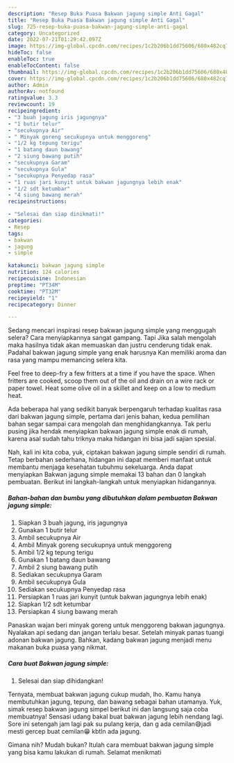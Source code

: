 ```yaml
---
description: "Resep Buka Puasa Bakwan jagung simple Anti Gagal"
title: "Resep Buka Puasa Bakwan jagung simple Anti Gagal"
slug: 725-resep-buka-puasa-bakwan-jagung-simple-anti-gagal
category: Uncategorized
date: 2022-07-21T01:29:42.097Z
image: https://img-global.cpcdn.com/recipes/1c2b206b1dd75606/680x482cq70/bakwan-jagung-simple-foto-resep-utama.jpg
hideToc: false
enableToc: true
enableTocContent: false
thumbnail: https://img-global.cpcdn.com/recipes/1c2b206b1dd75606/680x482cq70/bakwan-jagung-simple-foto-resep-utama.jpg
cover: https://img-global.cpcdn.com/recipes/1c2b206b1dd75606/680x482cq70/bakwan-jagung-simple-foto-resep-utama.jpg
author: Admin
authorAv: notfound
ratingvalue: 3.3
reviewcount: 19
recipeingredient:
- "3 buah jagung iris jagungnya"
- "1 butir telur"
- "secukupnya Air"
- " Minyak goreng secukupnya untuk menggoreng"
- "1/2 kg tepung terigu"
- "1 batang daun bawang"
- "2 siung bawang putih"
- "secukupnya Garam"
- "secukupnya Gula"
- "secukupnya Penyedap rasa"
- "1 ruas jari kunyit untuk bakwan jagungnya lebih enak"
- "1/2 sdt ketumbar"
- "4 siung bawang merah"
recipeinstructions:

- "Selesai dan siap dinikmati!"
categories:
- Resep
tags:
- bakwan
- jagung
- simple

katakunci: bakwan jagung simple 
nutrition: 124 calories
recipecuisine: Indonesian
preptime: "PT34M"
cooktime: "PT32M"
recipeyield: "1"
recipecategory: Dinner

---
```



Sedang mencari inspirasi resep bakwan jagung simple yang menggugah selera? Cara menyiapkannya sangat gampang. Tapi Jika salah mengolah maka hasilnya tidak akan memuaskan dan justru cenderung tidak enak. Padahal bakwan jagung simple yang enak harusnya Kan memiliki aroma dan rasa yang mampu memancing selera kita.


Feel free to deep-fry a few fritters at a time if you have the space. When fritters are cooked, scoop them out of the oil and drain on a wire rack or paper towel. Heat some olive oil in a skillet and keep on a low to medium heat.

Ada beberapa hal yang sedikit banyak berpengaruh terhadap kualitas rasa dari bakwan jagung simple, pertama dari jenis bahan, kedua pemilihan bahan segar sampai cara mengolah dan menghidangkannya. Tak perlu pusing jika hendak menyiapkan bakwan jagung simple enak di rumah, karena asal sudah tahu triknya maka hidangan ini bisa jadi sajian spesial.


Nah, kali ini kita coba, yuk, ciptakan bakwan jagung simple sendiri di rumah. Tetap berbahan sederhana, hidangan ini dapat memberi manfaat untuk membantu menjaga kesehatan tubuhmu sekeluarga. Anda dapat menyiapkan Bakwan jagung simple memakai 13 bahan dan 0 langkah pembuatan. Berikut ini langkah-langkah untuk menyiapkan hidangannya.

<!--inarticleads1-->

##### Bahan-bahan dan bumbu yang dibutuhkan dalam pembuatan Bakwan jagung simple:

1. Siapkan 3 buah jagung, iris jagungnya
1. Gunakan 1 butir telur
1. Ambil secukupnya Air
1. Ambil  Minyak goreng secukupnya untuk menggoreng
1. Ambil 1/2 kg tepung terigu
1. Gunakan 1 batang daun bawang
1. Ambil 2 siung bawang putih
1. Sediakan secukupnya Garam
1. Ambil secukupnya Gula
1. Sediakan secukupnya Penyedap rasa
1. Persiapkan 1 ruas jari kunyit (untuk bakwan jagungnya lebih enak)
1. Siapkan 1/2 sdt ketumbar
1. Persiapkan 4 siung bawang merah


Panaskan wajan beri minyak goreng untuk menggoreng bakwan jagungnya. Nyalakan api sedang dan jangan terlalu besar. Setelah minyak panas tuangi adonan bakwan jagung. Bahkan, kadang bakwan jagung menjadi menu makanan buka puasa yang nikmat. 

<!--inarticleads2-->

##### Cara buat Bakwan jagung simple:


1. Selesai dan siap dihidangkan!

Ternyata, membuat bakwan jagung cukup mudah, lho. Kamu hanya membutuhkan jagung, tepung, dan bawang sebagai bahan utamanya. Yuk, simak resep bakwan jagung simpel berikut ini dan langsung saja coba membuatnya! Sensasi udang bakal buat bakwan jagung lebih nendang lagi. Sore ini setengah jam lagi pak su pulang kerja, dan g ada cemilan😅jadi mesti gercep buat cemilan😁 kbtln ada jagung. 

Gimana nih? Mudah bukan? Itulah cara membuat bakwan jagung simple yang bisa kamu lakukan di rumah. Selamat menikmati
